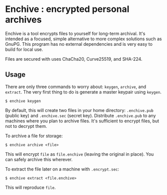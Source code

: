 # Enchive : encrypted personal archives

Enchive is a tool encrypts files to yourself for long-term archival.
It's intended as a focused, simple alternative to more complex
solutions such as GnuPG. This program has no external dependencies and
is very easy to build for local use.

Files are secured with uses ChaCha20, Curve25519, and SHA-224.

## Usage

There are only three commands to worry about: `keygen`, `archive`, and
`extract`. The very first thing to do is generate a master keypair
using `keygen`.

    $ enchive keygen

By default, this will create two files in your home directory:
`.enchive.pub` (public key) and `.enchive.sec` (secret key).
Distribute `.enchive.pub` to any machines where you plan to archive
files. It's sufficient to encrypt files, but not to decrypt them.

To archive a file for storage:

    $ enchive archive <file>

This will encrypt `file` as `file.enchive` (leaving the original in
place). You can safely archive this wherever.

To extract the file later on a machine with `.encrypt.sec`:

    $ enchive extract <file.enchive>

This will reproduce `file`.
